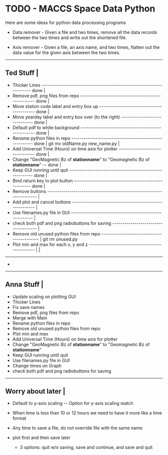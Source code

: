 # TODO - MACCS Space Data Python #

Here are some ideas for python data processing programs

* Data remover - Given a file and two times, remove all the data records
  between the two times and write out the shortened file.
  
* Axis remover - Given a file, an axis name, and two times, flatten
  out the data value for the given axis between the two times.

-----------
Ted Stuff |
--------------------------------------------------------------------------------------------
- Thicker Lines --------------------------------------------------------------------- done  |
- Remove pdf, png files from repo --------------------------------------------------- done  |
- Move station code label and entry box up ------------------------------------------ done  |
- Move yearday label and entry box over (to the right) ------------------------------ done  |
- Default pdf to white background --------------------------------------------------- done  |
- Rename python files in repo ------------------------------------------------------- done  |
	git mv oldName.py new_name.py                                                       |
- Add Universal Time (Hours) on time axis for plotter -------------------------------- done |
- Change "GeoMagnetic Bz of __stationname__" to "Geomagnetic Bz of __stationname__" -- done |
- Keep GUI running until quit -------------------------------------------------------- done |
- Bind return key to plot button ----------------------------------------------------- done |
- Remove buttons ---------------------------------------------------------------------  |
- Add plot and cancel buttons --------------------------------------------------------  |
- Use filenames.py file in GUI -------------------------------------------------------  |
- check both pdf and png radiobuttons for saving -------------------------------------  |
- Remove old unused python files from repo -------------------------------------------  |
	git rm unused.py
- Plot min and max for each x, y and z -----------------------------------------------  |
                                                                                            |
--------------------------------------------------------------------------------------------




- 

------------
Anna Stuff |
------------
- Update scaling on plotting GUI
- Thicker Lines
- Fix save names
- Remove pdf, png files from repo
- Merge with Main
- Rename python files in repo
- Remove old unused python files from repo
- Plot min and max
- Add Universal Time (Hours) on time axis for plotter
- Change "GeoMagnetic Bz of __stationname__" to "Geomagnetic Bz of __stationname__"
- Keep GUI running until quit
- Use filenames.py file in GUI
- Change times on Graph
- check both pdf and png radiobuttons for saving

-------------------
Worry about later |
-------------------
- Default to y-axis scaling -- Option for y-axis scaling match 
- When time is less than 10 or 12 hours we need to have it more like a time format

- Any time to save a file, do not override file with the same name
- plot first and then save later 
	- 3 options: quit w/o saving, save and continue, and save and quit